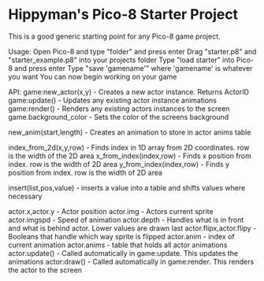 # Hippyman's Pico-8 Starter Project
This is a good generic starting point for any Pico-8 game project.

Usage:
Open Pico-8 and type "folder" and press enter
Drag "starter.p8" and "starter_example.p8" into your projects folder
Type "load starter" into Pico-8 and press enter
Type "save 'gamename'" where 'gamename' is whatever you want
You can now begin working on your game


API:
game:new_actor(x,y) - Creates a new actor instance. Returns ActorID
game:update() - Updates any existing actor instance animations
game:render() - Renders any existing actors instances to the screen
game.background_color - Sets the color of the screens background

new_anim(start,length) - Creates an animation to store in actor anims table

index_from_2d(x,y,row) - Finds index in 1D array from 2D coordinates. row is the width of the 2D area
x_from_index(index,row) - Finds x position from index. row is the width of 2D area
y_from_index(index,row) - Finds y position from index. row is the width of 2D area

insert(list,pos,value) - inserts a value into a table and shifts values where necessary

actor.x,actor.y - Actor position
actor.img - Actors current sprite
actor.imgspd - Speed of animation
actor.depth - Handles what is in front and what is behind actor. Lower values are drawn last
actor.flipx,actor.flipy - Booleans that handle which way sprite is flipped
actor.anim - index of current animation
actor.anims - table that holds all actor animations
actor:update() - Called automatically in game:update. This updates the animations
actor:draw() - Called automatically in game:render. This renders the actor to the screen
